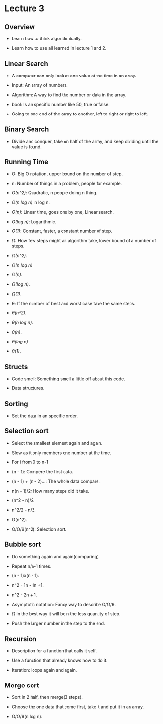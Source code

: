 # Lecture 3

## Overview

- Learn how to think algorithmically.

- Learn how to use all learned in lecture 1 and 2.

## Linear Search

- A computer can only look at one value at the time in an array.

- Input: An array of numbers.

- Algorithm: A way to find the number or data in the array. 

- bool: Is an specific number like 50, true or false.

- Going to one end of the array to another, left to right or right to left.

## Binary Search

- Divide and conquer, take on half of the array, and keep dividing until the value
  is found.

## Running Time

- O: Big O notation, upper bound on the number of step.

- n: Number of things in a problem, people for example.

- *O(n^2)*: Quadratic, n people doing n thing.

- *O(n log n)*: n log n.

- *O(n)*: Linear time, goes one by one, Linear search.

- *O(log n)*: Logarithmic.

- *O(1)*: Constant, faster, a constant number of step.

- Ω: How few steps might an algorithm take, lower bound of a number of steps.

- *Ω(n^2)*. 

- *Ω(n log n)*.

- *Ω(n)*.

- *Ω(log n)*.

- *Ω(1)*.

- θ: If the number of best and worst case take the same steps.

- *θ(n^2)*. 

- *θ(n log n)*.

- *θ(n)*.

- *θ(log n)*.

- *θ(1)*.

## Structs

- Code smell: Something smell a little off about this code.

- Data structures.

## Sorting

- Set the data in an specific order.

## Selection sort

- Select the smallest element again and again.

- Slow as it only members one number at the time.

- For i from 0 to n-1 

- (n - 1): Compere the first data.

- (n - 1) + (n - 2)...: The whole data compare.

- n(n - 1)/2: How many steps did it take.

- (n^2 - n)/2.

- n^2/2 - n/2.

- O(n^2).

- O/Ω/θ(n^2): Selection sort.

## Bubble sort

- Do something again and again(comparing).

- Repeat n/n-1 times.

- (n - 1)x(n - 1).

- n^2 - 1n - 1n +1.

- n^2 - 2n + 1.

- Asymptotic notation: Fancy way to describe O/Ω/θ.

- Ω in the best way it will be n the less quantity of step.

- Push the larger number in the step to the end.

## Recursion

- Description for a function that calls it self.

- Use a function that already knows how to do it.

- Iteration: loops again and again.

## Merge sort

- Sort in 2 half, then merge(3 steps).

- Choose the one data that come first, take it and put it in an array.

- O/Ω/θ(n log n).